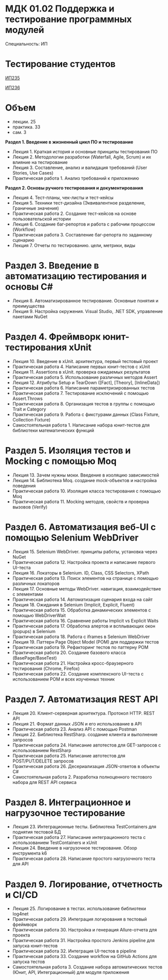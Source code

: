 # МДК 01.02 Поддержка и тестирование программных модулей

Специальность: ИП

# Тестирование студентов

<a href="http://prep.scc/cgi-bin/testm/view.pl?prep=asv&grp=ip-235&prd=1002">ИП235</a>

<a href="http://prep.scc/cgi-bin/testm/view.pl?prep=asv&grp=ip-236&prd=1002">ИП236</a>


# Объем

- лекции. 25
- практика. 33
- сам. 3

**Раздел 1. Введение в жизненный цикл ПО и тестирование**

- Лекция 1. Краткая история и основные принципы тестирования ПО
- Лекция 2. Методологии разработки (Waterfall, Agile, Scrum) и их влияние на тестирование
- Лекция 3. Составление, анализ и валидация требований (User Stories, Use Cases)
- Практическая работа 1. Анализ требований к приложению

**Раздел 2. Основы ручного тестирования и документирования**

- Лекция 4. Тест-планы, чек-листы и тест-кейсы
- Лекция 5. Техники тест-дизайна (Эквивалентное разделение, Граничные значения)
- Практическая работа 2. Создание тест-кейсов на основе пользовательской истории
- Лекция 6. Cоздание баг-репортов и работа с рабочим процессом (Workflow)
- Практическая работа 3. Составление баг-репорта по заданному сценарию
- Лекция 7. Отчеты по тестированию. цели, метрики, виды

# Раздел 3. Введение в автоматизацию тестирования и основы C#

- Лекция 8. Автоматизированное тестирование. Основные понятия и преимущества
- Лекция 9. Настройка окружения. Visual Studio, .NET SDK, управление пакетами NuGet

# Раздел 4. Фреймворк юнит-тестирования xUnit

- Лекция 10. Введение в xUnit. архитектура, первый тестовый проект
- Практическая работа 4. Написание первых юнит-тестов с xUnit
- Лекция 11. Assertions в xUnit. проверка ожидаемых результатов
- Практическая работа 5. Использование различных методов Assert
- Лекция 12. Атрибуты Setup и TearDown ([Fact], [Theory], [InlineData])
- Практическая работа 6. Написание параметризированных тестов
- Практическая работа 7. Тестирование исключений с помощью Assert.Throws
- Практическая работа 8. Организация тестов в группы с помощью Trait и Category
- Практическая работа 9. Работа с фикстурами данных (Class Fixture, Collection Fixture)
- Самостоятельная работа 1. Написание набора юнит-тестов для библиотеки математических функций

# Раздел 5. Изоляция тестов и Mocking с помощью Moq

- Лекция 13. Зачем нужны моки. Введение в изоляцию зависимостей
- Лекция 14. Библиотека Moq. создание mock-объектов и настройка поведения
- Практическая работа 10. Изоляция класса тестирования с помощью Moq
- Практическая работа 11. Mocking методов, свойств и проверка вызовов (Verify)

# Раздел 6. Автоматизация веб-UI с помощью Selenium WebDriver

- Лекция 15. Selenium WebDriver. принципы работы, установка через NuGet
- Практическая работа 12. Настройка проекта и написание первого UI-теста
- Лекция 16. Локаторы в Selenium. ID, Class, CSS Selectors, XPath
- Практическая работа 13. Поиск элементов на странице с помощью различных локаторов
- Лекция 17. Основные методы WebDriver. навигация, взаимодействие с элементами
- Практическая работа 14. Автоматизация сценария входа на сайт
- Лекция 18. Ожидания в Selenium (Implicit, Explicit, Fluent)
- Практическая работа 15. Обработка динамических элементов с помощью WebDriverWait
- Практическая работа 16. Сравнение работы Implicit vs Explicit Waits
- Практическая работа 17. Обработка алертов и всплывающих окон (popups) в Selenium
- Практическая работа 18. Работа с iframes в Selenium WebDriver
- Лекция 19. Паттерн Page Object Model (POM) для поддержки тестов
- Практическая работа 19. Рефакторинг тестов по паттерну POM
- Практическая работа 20. Создание базового класса (BasePage/BaseTest)
- Практическая работа 21. Настройка кросс-браузерного тестирования (Chrome, Firefox)
- Практическая работа 22. Создание комплексного UI-теста с использованием POM и всех изученных техник

# Раздел 7. Автоматизация REST API

- Лекция 20. Клиент-серверная архитектура. Протокол HTTP. REST API
- Лекция 21. Формат данных JSON и его использование в API
- Практическая работа 23. Анализ API с помощью Postman
- Лекция 22. Библиотека RestSharp. создание клиента и выполнение запросов
- Практическая работа 24. Написание автотестов для GET-запросов с использованием RestSharp
- Практическая работа 25. Написание автотестов для POST/PUT/DELETE запросов
- Практическая работа 26. Десериализация JSON-ответов в объекты C#
- Самостоятельная работа 2. Разработка полноценного тестового набора для REST API сервиса

# Раздел 8. Интеграционное и нагрузочное тестирование

- Лекция 23. Интеграционные тесты. Библиотека TestContainers для поднятия тестовой БД
- Практическая работа 27. Написание интеграционного теста с использованием TestContainers и xUnit
- Лекция 24. Введение в нагрузочное тестирование. Обзор инструмента k6
- Практическая работа 28. Написание простого нагрузочного теста для API

# Раздел 9. Логирование, отчетность и CI/CD

- Лекция 25. Логирование в тестах. использование библиотеки log4net
- Практическая работа 29. Интеграция логирования в тестовый фреймворк
- Практическая работа 30. Настройка и генерация Allure-отчета для проекта
- Практическая работа 31. Настройка простого Jenkins pipeline для запуска юнит-тестов
- Практическая работа 32. Интеграция UI-тестов в pipeline
- Практическая работа 33. Создание workflow на GitHub Actions для запуска тестов
- Самостоятельная работа 3. Создание набора автоматических тестов (Юнит, API, Интеграционный) для модуля приложения